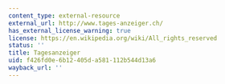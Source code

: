 ```yaml
---
content_type: external-resource
external_url: http://www.tages-anzeiger.ch/
has_external_license_warning: true
license: https://en.wikipedia.org/wiki/All_rights_reserved
status: ''
title: Tagesanzeiger
uid: f426fd0e-6b12-405d-a581-112b544d13a6
wayback_url: ''
---
```

